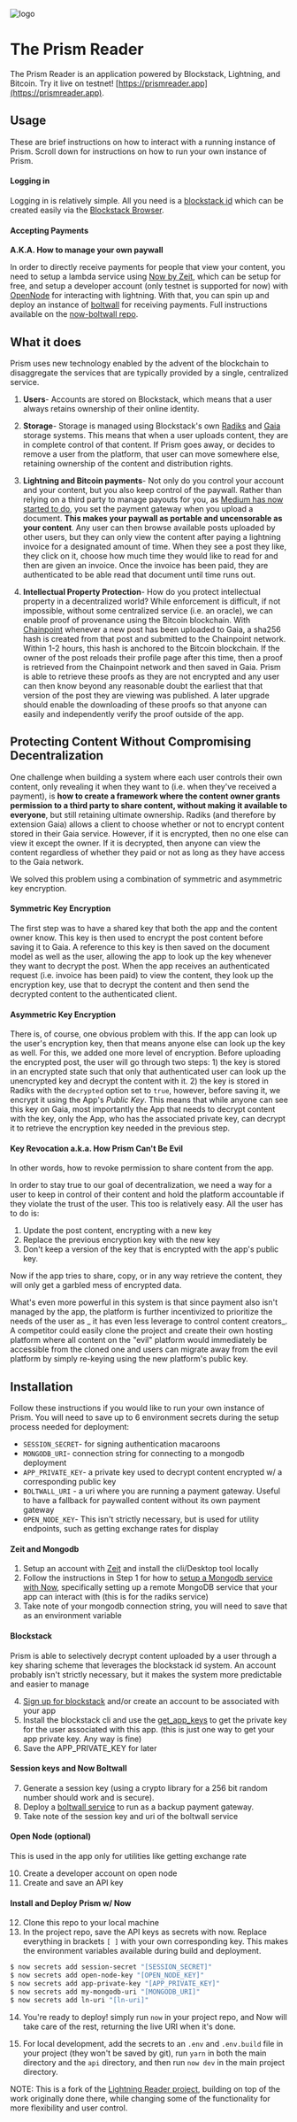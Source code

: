 ![logo](https://github.com/bucko13/prism/blob/master/src/images/logo.png 'logo')

# The Prism Reader

The Prism Reader is an application powered by Blockstack, Lightning, and Bitcoin. Try it live on testnet!
[https://prismreader.app](https://prismreader.app).

## Usage

These are brief instructions on how to interact with a running instance of Prism. Scroll down
for instructions on how to run your own instance of Prism.

#### Logging in

Logging in is relatively simple. All you need is a [blockstack id](https://blockstack.org) which
can be created easily via the [Blockstack Browser](https://browser.blockstack.org/).

#### Accepting Payments

**A.K.A. How to manage your own paywall**

In order to directly receive payments for people that view your content, you need to setup a lambda service
using [Now by Zeit](https://zeit.co/now), which can be setup for free, and setup a developer account
(only testnet is supported for now) with [OpenNode](https://opennode.co) for interacting with lightning.
With that, you can spin up and deploy an instance of [boltwall](https://github.com/tierion/now-boltwall)
for receiving payments. Full instructions available on the [now-boltwall repo](https://github.com/tierion/now-boltwall).

## What it does

Prism uses new technology enabled by the advent of the blockchain to disaggregate the services that are typically provided by a single, centralized service.

1. **Users**- Accounts are stored on Blockstack, which means that a user always retains ownership of their online identity.

2. **Storage**- Storage is managed using Blockstack's own
   [Radiks](https://github.com/blockstack-radiks/radiks) and
   [Gaia](https://docs.blockstack.org/storage/overview.html) storage systems.
   This means that when a user uploads content, they are in complete control of that
   content. If Prism goes away, or decides to remove a user from the platform, that user
   can move somewhere else, retaining ownership of the content and distribution rights.

3. **Lightning and Bitcoin payments**- Not only do you control your account and your
   content, but you also keep control of the paywall. Rather than relying on a third
   party to manage payouts for you, as
   [Medium has now started to do](https://blog.medium.com/how-mediums-curation-distribution-and-paywall-systems-work-for-writers-f74994ce9ed9), you set the payment gateway when you upload a document. **This makes your paywall as portable and uncensorable as your content**. Any user can then browse available posts uploaded by other users, but they can only view the content after paying a lightning invoice for a designated amount of time. When they see a post they like, they click on it, choose how much time they would like to read for and then are given an invoice. Once the invoice has been paid, they are authenticated to be able read that document until time runs out.

4. **Intellectual Property Protection**- How do you protect intellectual property in a
   decentralized world? While enforcement is difficult, if not impossible, without some
   centralized service (i.e. an oracle), we can enable proof of provenance using the
   Bitcoin blockchain. With [Chainpoint](https://chainpoint.org) whenever a new post has
   been uploaded to Gaia, a sha256 hash is created from that post and submitted to the
   Chainpoint network. Within 1-2 hours, this hash is anchored to the Bitcoin blockchain.
   If the owner of the post reloads their profile page after this time, then a proof is
   retrieved from the Chainpoint network and then saved in Gaia. Prism is able to
   retrieve these proofs as they are not encrypted and any user can then know beyond any
   reasonable doubt the earliest that that version of the post they are viewing was
   published. A later upgrade should enable the downloading of these proofs so that
   anyone can easily and independently verify the proof outside of the app.

## Protecting Content Without Compromising Decentralization

One challenge when building a system where each user controls their own content, only
revealing it when they want to (i.e. when they've received a payment), is **how to
create a framework where the content owner grants permission to a third party to share
content, without making it available to everyone**, but still retaining ultimate
ownership. Radiks (and therefore by extension Gaia) allows a client to choose whether
or not to encrypt content stored in their Gaia service. However, if it is encrypted,
then no one else can view it except the owner. If it is decrypted, then anyone can
view the content regardless of whether they paid or not as long as they have access to
the Gaia network.

We solved this problem using a combination of symmetric and asymmetric key encryption.

#### Symmetric Key Encryption

The first step was to have a shared key that both the app and the content owner know.
This key is then used to encrypt the post content before saving it to Gaia. A
reference to this key is then saved on the document model as well as the user,
allowing the app to look up the key whenever they want to decrypt the post. When the
app receives an authenticated request (i.e. invoice has been paid) to view the
content, they look up the encryption key, use that to decrypt the content and then
send the decrypted content to the authenticated client.

#### Asymmetric Key Encryption

There is, of course, one obvious problem with this. If the app can look up the user's
encryption key, then that means anyone else can look up the key as well. For this, we
added one more level of encryption. Before uploading the encrypted post, the user will
go through two steps: 1) the key is stored in an encrypted state such that only that
authenticated user can look up the unencrypted key and decrypt the content with it. 2)
the key is stored in Radiks with the `decrypted` option set to `true`, however, before
saving it, we encrypt it using the App's _Public Key_. This means that while anyone
can see this key on Gaia, most importantly the App that needs to decrypt content with
the key, only the App, who has the associated private key, can decrypt it to retrieve
the encryption key needed in the previous step.

#### Key Revocation a.k.a. How Prism Can't Be Evil

In other words, how to revoke permission to share content from the app.

In order to stay true to our goal of decentralization, we need a way for a user to
keep in control of their content and hold the platform accountable if they violate the
trust of the user. This too is relatively easy. All the user has to do is:

1. Update the post content, encrypting with a new key
2. Replace the previous encryption key with the new key
3. Don't keep a version of the key that is encrypted with the app's public key.

Now if the app tries to share, copy, or in any way retrieve the content, they will
only get a garbled mess of encrypted data.

What's even more powerful in this system is that since payment also isn't managed by
the app, the platform is further incentivized to prioritize the needs of the user as _
it has even less leverage to control content creators_. A competitor could easily
clone the project and create their own hosting platform where all content on the
"evil" platform would immediately be accessible from the cloned one and users can
migrate away from the evil platform by simply re-keying using the new platform's
public key.

## Installation

Follow these instructions if you would like to run your own instance of Prism.
You will need to save up to 6 environment secrets during the setup process needed for deployment:

- `SESSION_SECRET`- for signing authentication macaroons
- `MONGODB_URI`- connection string for connecting to a mongodb deployment
- `APP_PRIVATE_KEY`- a private key used to decrypt content encrypted w/ a corresponding public key
- `BOLTWALL_URI` - a uri where you are running a payment gateway. Useful to have a fallback
  for paywalled content without its own payment gateway
- `OPEN_NODE_KEY`- This isn't strictly necessary, but is used for utility endpoints,
  such as getting exchange rates for display

#### Zeit and Mongodb

1. Setup an account with [Zeit](https://zeit.co/now) and install the cli/Desktop tool locally
2. Follow the instructions in Step 1 for how to
   [setup a Mongodb service with Now](https://zeit.co/guides/deploying-a-mongodb-powered-api-with-node-and-now/),
   specifically setting up a remote MongoDB service that your app can interact with
   (this is for the radiks service)
3. Take note of your mongodb connection string, you will need to save that as an environment variable

#### Blockstack

Prism is able to selectively decrypt content uploaded by a user through a key sharing
scheme that leverages the blockstack id system. An account probably isn't strictly necessary,
but it makes the system more predictable and easier to manage

4. [Sign up for blockstack](https://browser.blockstack.org) and/or create an account to
   be associated with your app
5. Install the blockstack cli and use the
   [get_app_keys](https://docs.blockstack.org/develop/clidocs#get_app_keys) to get the private key
   for the user associated with this app. (this is just one way to get your app private key. Any way is fine)
6. Save the APP_PRIVATE_KEY for later

#### Session keys and Now Boltwall

7. Generate a session key (using a crypto library for a 256 bit random number should work and is secure).
8. Deploy a [boltwall service](https://github.com/tierion/now-boltwall) to run
   as a backup payment gateway.
9. Take note of the session key and uri of the boltwall service

#### Open Node (optional)

This is used in the app only for utilities like getting exchange rate

10. Create a developer account on open node
11. Create and save an API key

#### Install and Deploy Prism w/ Now

12. Clone this repo to your local machine
13. In the project repo, save the API keys as secrets with now.
    Replace everything in brackets `[ ]` with your own corresponding key. This makes the environment variables available
    during build and deployment.

```bash
$ now secrets add session-secret "[SESSION_SECRET]"
$ now secrets add open-node-key "[OPEN_NODE_KEY]"
$ now secrets add app-private-key "[APP_PRIVATE_KEY]"
$ now secrets add my-mongodb-uri "[MONGODB_URI]"
$ now secrets add ln-uri "[ln-uri]"
```

14. You're ready to deploy! simply run `now` in your project repo, and Now will take
    care of the rest, returning the live URI when it's done.

15. For local development, add the secrets to an `.env` and `.env.build` file in your
    project (they won't be saved by git), run `yarn` in both the main directory
    and the `api` directory, and then run `now dev` in the main project directory.

NOTE: This is a fork of the [Lightning Reader project](https://github.com/bucko13/lightning-reader),
building on top of the work originally done there,
while changing some of the functionality for more flexibility and user control.
